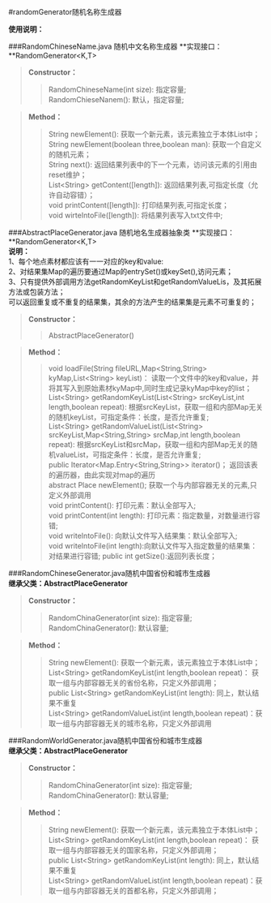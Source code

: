 #randomGenerator随机名称生成器   
 
**使用说明：**  


###RandomChineseName.java 随机中文名称生成器
**实现接口：**RandomGenerator\<K,T>

>**Constructor：**  
>>RandomChineseName(int size):	指定容量;    
>>RandomChieseNanem():	默认，指定容量;  

>**Method：**  
>>String newElement():	获取一个新元素，该元素独立于本体List中；  
>>String newElement(boolean three,boolean man):		获取一个自定义的随机元素；  
>>String next():	返回结果列表中的下一个元素，访问该元素的引用由reset维护；  
>>List\<String> getContent([length]):	返回结果列表,可指定长度（允许自动容错）；  
>>void printContent([length]):	打印结果列表,可指定长度；  
>>void wirteIntoFile([length]):		将结果列表写入txt文件中;  


###AbstractPlaceGenerator.java 随机地名生成器抽象类
**实现接口：**RandomGenerator\<K,T>  
**说明：**  
1、每个地点素材都应该有一一对应的key和value:  
2、对结果集Map的遍历要通过Map的entrySet()或keySet(),访问元素；  
3、只有提供外部调用方法getRandomKeyList和getRandomValueLis，及其拓展方法或包装方法；  
可以返回重复或不重复的结果集，其余的方法产生的结果集是元素不可重复的；  

>**Constructor：**  
>>AbstractPlaceGenerator() 

>**Method：**  
>>void loadFile(String fileURL,Map\<String,String> kyMap,List\<String> keyList)： 读取一个文件中的key和value，并将其写入到原始素材kyMap中,同时生成记录kyMap中key的list；    
>>List\<String> getRandomKeyList(List\<String> srcKeyList,int length,boolean repeat): 根据srcKeyList，获取一组和内部Map无关的随机keyList，可指定条件：长度，是否允许重复;    
>>List\<String> getRandomValueList(List\<String> srcKeyList,Map\<String,String> srcMap,int length,boolean repeat): 根据srcKeyList和srcMap，获取一组和内部Map无关的随机valueList，可指定条件：长度，是否允许重复;  
>>public Iterator\<Map.Entry\<String,String>> iterator()；  返回该表的遍历器，由此实现对map的遍历  
>>abstract Place newElement();  获取一个与内部容器无关的元素,只定义外部调用  
>>void printContent(): 打印元素：默认全部写入;  
>>void printContent(int length): 打印元素：指定数量，对数量进行容错;  
>>void writeIntoFile(): 向默认文件写入结果集：默认全部写入;  
>>void writeIntoFile(int length):向默认文件写入指定数量的结果集：对结果进行容错; 
>>public int getSize():返回列表长度；  




###RandomChineseGenerator.java随机中国省份和城市生成器  
**继承父类：AbstractPlaceGenerator**
>**Constructor：**  
>>RandomChinaGenerator(int size):	指定容量;    
>>RandomChinaGenerator():	默认容量;  

>**Method：**  
>>String newElement():	获取一个新元素，该元素独立于本体List中；  
>>List\<String> getRandomKeyList(int length,boolean repeat)：   获取一组与内部容器无关的省份名称，只定义外部调用；  
>>public List\<String> getRandomKeyList(int length): 同上，默认结果不重复  
>>List\<String> getRandomValueList(int length,boolean repeat)：获取一组与内部容器无关的城市名称，只定义外部调用  


###RandomWorldGenerator.java随机中国省份和城市生成器  
**继承父类：AbstractPlaceGenerator**
>**Constructor：**  
>>RandomChinaGenerator(int size):	指定容量;      
>>RandomChinaGenerator():	默认容量;  

>**Method：**  
>>String newElement():	获取一个新元素，该元素独立于本体List中；  
>>List\<String> getRandomKeyList(int length,boolean repeat)：   获取一组与内部容器无关的国家名称，只定义外部调用；  
>>public List\<String> getRandomKeyList(int length): 同上，默认结果不重复  
>>List\<String> getRandomValueList(int length,boolean repeat)：获取一组与内部容器无关的首都名称，只定义外部调用；  



